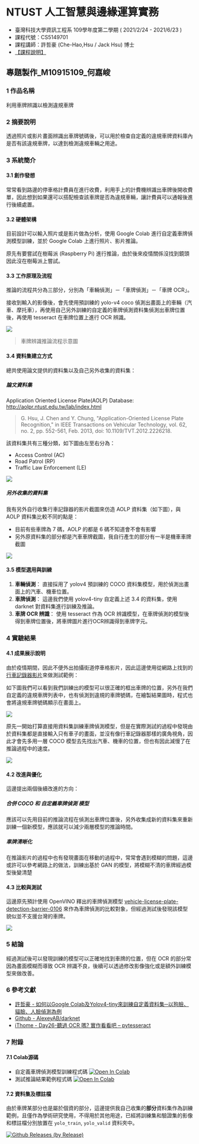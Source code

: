 # NTUST 人工智慧與邊緣運算實務 

+ 臺灣科技大學資訊工程系 109學年度第二學期 ( 2021/2/24 - 2021/6/23 ) 
+ 課程代號：CS5149701 
+ 課程講師：許哲豪 (Che-Hao,Hsu / Jack Hsu) 博士
+ [【課程說明】](https://hackmd.io/@OmniXRI-Jack/NTUST-EdgeAI)

## 專題製作_M10915109_何嘉峻

### 1 作品名稱

利用車牌辨識以檢測違規車牌

### 2 摘要說明

透過照片或影片畫面辨識出車牌號碼後，可以用於檢查自定義的違規車牌資料庫內是否有該違規車牌，以達到檢測違規車輛之用途。


### 3 系統簡介

#### 3.1 創作發想

常常看到路邊的停車格計費員在進行收費，利用手上的計費機辨識出車牌後開收費單，因此想到如果還可以搭配檢查該車牌是否為違規車輛，讓計費員可以通報後進行後續處置。

#### 3.2 硬體架構

目前設計可以輸入照片或是影片做為分析，使用 Google Colab 進行自定義車牌偵測模型訓練，並於 Google Colab 上進行照片、影片推論。

原先有要嘗試在樹莓派 (Raspberry Pi) 進行推論，由於後來疫情關係沒找到鏡頭因此沒在樹莓派上嘗試。

#### 3.3 工作原理及流程

推論的流程共分為三部分，分別為「車輛偵測」－「車牌偵測」－「車牌 OCR」。

接收到輸入的影像後，會先使用預訓練的 yolo-v4 coco 偵測出畫面上的車輛（汽車、摩托車），再使用自己另外訓練的自定義的車牌偵測資料集偵測出車牌位置後，再使用 tesseract 在車牌位置上進行 OCR 辨識。

![](https://i.imgur.com/BNgrLe5.png)
> 車牌辨識推論流程示意圖


#### 3.4 資料集建立方式

總共使用論文提供的資料集以及自己另外收集的資料集：

##### 論文資料集
Application Oriented License Plate(AOLP) Database: http://aolpr.ntust.edu.tw/lab/index.html

> G. Hsu, J. Chen and Y. Chung, "Application-Oriented License Plate Recognition," in IEEE Transactions on Vehicular Technology, vol. 62, no. 2, pp. 552-561, Feb. 2013, doi: 10.1109/TVT.2012.2226218.

該資料集共有三種分類，如下圖由左至右分為：
+ Access Control (AC)
+ Road Patrol (RP)
+ Traffic Law Enforcement (LE)

![](https://i.imgur.com/mvdqb4B.png)

##### 另外收集的資料集

我有另外自行收集行車記錄器的影片截圖來仿造 AOLP 資料集（如下圖），與 AOLP 資料集比較不同的點是：
+ 目前有些車牌為 7 碼，AOLP 的都是 6 碼不知道會不會有影響
+ 另外原資料集的部分都是汽車車牌截圖，我自行產生的部分有一半是機車車牌截圖

![](https://i.imgur.com/dJptjud.png)

#### 3.5 模型選用與訓練

1. **車輛偵測**：
    直接採用了 yolov4 預訓練的 COCO 資料集模型，用於偵測出畫面上的汽車、機車位置。
2. **車牌偵測**：
    這邊我們使用 yolov4-tiny 自定義上述 3.4 的資料集，使用 darknet 對資料集進行訓練及推論。
3. **車牌 OCR 辨識**：
    使用 tesseract 作為 OCR 辨識模型，在車牌偵測的模型後得到車牌位置後，將車牌圖片進行OCR辨識得到車牌字元。

### 4 實驗結果

#### 4.1 成果展示說明

由於疫情期間，因此不便外出拍攝街道停車格影片，因此這邊使用從網路上找到的[行車記錄器影片](https://youtu.be/NrgI_nsZzXU)來做測試範例：

如下圖我們可以看到我們訓練出的模型可以很正確的框出車牌的位置，另外在我們自定義的違規車牌列表中，也有偵測到違規的車牌號碼，在繪製結果圖時，程式也會將違規車牌號碼顯示在畫面上。

![](https://i.imgur.com/RP2sdGG.png)

原先一開始打算直接用資料集訓練車牌偵測模型，但是在實際測試的過程中發現由於資料集都是直接輸入只有車子的畫面，並沒有像行車記錄器那樣的廣角視角，因此才會先多用一層 COCO 模型去先找出汽車、機車的位置，但也有因此減慢了在推論過程中的速度。

![](https://i.imgur.com/YMcUCQd.gif)

#### 4.2 改進與優化

這邊提出兩個後續改進的方向：

##### 合併 COCO 和 自定義車牌偵測 模型

應該可以先用目前的推論流程在偵測出車牌位置後，另外收集成新的資料集來重新訓練一個新模型，應該就可以減少兩層模型的推論時間。

##### 車牌清晰化

在推論影片的過程中也有發現畫面在移動的過程中，常常會遇到模糊的問題，這邊或許可以參考網路上的做法，訓練出基於 GAN 的模型，將模糊不清的車牌經過模型後變清楚

#### 4.3 比較與測試

這邊原先預計使用 OpenVINO 釋出的車牌偵測模型 [vehicle-license-plate-detection-barrier-0106](https://docs.openvinotoolkit.org/2019_R1/_vehicle_license_plate_detection_barrier_0106_description_vehicle_license_plate_detection_barrier_0106.html) 來作為車牌偵測的比較對象，但經過測試後發現該模型貌似並不支援台灣的車牌。

![](https://i.imgur.com/6DqCueP.png)


### 5 結論

經過測試後可以發現訓練的模型可以正確地找到車牌的位置，但在 OCR 的部分常因為畫面模糊而導致 OCR 辨識不良，後續可以透過修改影像強化或是額外訓練模型來做改善。

### 6 參考文獻

+ [許哲豪 - 如何以Google Colab及Yolov4-tiny來訓練自定義資料集─以狗臉、貓臉、人臉偵測為例](https://omnixri.blogspot.com/2021/05/google-colabyolov4-tiny.html)
+ [Github - AlexeyAB/darknet](https://github.com/AlexeyAB/darknet)
+ [iThome - Day26-聽過 OCR 嗎? 實作看看吧 – pytesseract](https://ithelp.ithome.com.tw/articles/10227263)

### 7 附錄

#### 7.1 Colab源碼

+ 自定義車牌偵測模型訓練程式碼 [![Open In Colab](https://colab.research.google.com/assets/colab-badge.svg)](https://colab.research.google.com/github/chiachun2491/NTUST_EdgeAI/blob/main/train.ipynb)
+ 測試推論結果範例程式碼 [![Open In Colab](https://colab.research.google.com/assets/colab-badge.svg)](https://colab.research.google.com/github/chiachun2491/NTUST_EdgeAI/blob/main/demo.ipynb)

#### 7.2 資料集及標註檔

由於車牌某部分也是屬於個資的部分，這邊提供我自己收集的**部分**資料集作為訓練範例，且僅作為學術研究使用，不得用於其他用途，已經將訓練集和驗證集的影像和標註檔分別放置在 `yolo_train`, `yolo_valid` 資料夾中。

[![Github Releases (by Release)](https://img.shields.io/github/downloads/chiachun2491/NTUST_EdgeAI/v0.1/total.svg)](https://gitHub.com/chiachun2491/NTUST_EdgeAI/releases/)

